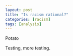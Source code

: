 ```yaml
---
layout: post
title: "Is racism rational?"
categories: [racism]
tags: [analysis]
---
```


Potato

Testing, more testing.